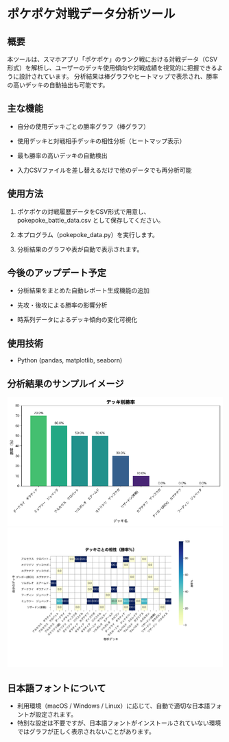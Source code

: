 # ポケポケ対戦データ分析ツール
## 概要
本ツールは、スマホアプリ「ポケポケ」のランク戦における対戦データ（CSV形式）を解析し、ユーザーのデッキ使用傾向や対戦成績を視覚的に把握できるように設計されています。
分析結果は棒グラフやヒートマップで表示され、勝率の高いデッキの自動抽出も可能です。

## 主な機能
- 自分の使用デッキごとの勝率グラフ（棒グラフ）

- 使用デッキと対戦相手デッキの相性分析（ヒートマップ表示）

- 最も勝率の高いデッキの自動検出

- 入力CSVファイルを差し替えるだけで他のデータでも再分析可能

## 使用方法
1. ポケポケの対戦履歴データをCSV形式で用意し、pokepoke_battle_data.csv として保存してください。

2. 本プログラム（pokepoke_data.py）を実行します。

3. 分析結果のグラフや表が自動で表示されます。

## 今後のアップデート予定
- 分析結果をまとめた自動レポート生成機能の追加

- 先攻・後攻による勝率の影響分析

- 時系列データによるデッキ傾向の変化可視化

## 使用技術
- Python (pandas, matplotlib, seaborn) 

## 分析結果のサンプルイメージ

![使用デッキ別勝率](images/winrate_by_deck.png)
![デッキ毎の相性](images/deck_matchup_heatmap.png)

## 日本語フォントについて
- 利用環境（macOS / Windows / Linux）に応じて、自動で適切な日本語フォントが設定されます。
- 特別な設定は不要ですが、日本語フォントがインストールされていない環境ではグラフが正しく表示されないことがあります。
